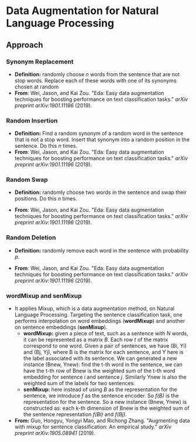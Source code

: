 # Data Augmentation for Natural Language Processing

## Approach

### Synonym Replacement

- **Definition:** randomly choose _n_ words from the sentence that are not stop words. Replace each of these words with one of its synonyms chosen at random
- **From**: Wei, Jason, and Kai Zou. "Eda: Easy data augmentation techniques for boosting performance on text classification tasks." *arXiv preprint arXiv:1901.11196* (2019).

### Random Insertion

- **Definition:** Find a random synonym of a random word in the sentence that is not a stop word. Insert that synonym into a random position in the sentence. Do this _n_ times.
- **From**: Wei, Jason, and Kai Zou. "Eda: Easy data augmentation techniques for boosting performance on text classification tasks." *arXiv preprint arXiv:1901.11196* (2019).

### Random Swap

- **Definition:** randomly choose two words in the sentence and swap their positions. Do this _n_ times.

- **From**: Wei, Jason, and Kai Zou. "Eda: Easy data augmentation techniques for boosting performance on text classification tasks." *arXiv preprint arXiv:1901.11196* (2019).

### Random Deletion

- **Definition:** randomly remove each word in the sentence with probability _p_.

- **From**: Wei, Jason, and Kai Zou. "Eda: Easy data augmentation techniques for boosting performance on text classification tasks." *arXiv preprint arXiv:1901.11196* (2019).

### wordMixup and senMixup

- It applies Mixup, which is a data augmentation method, on Natural Language Processing. Targeting the sentence classification task, one performs interpolation on word embeddings (**wordMixup**) and another on sentence embeddings (**senMixup**).
  - **wordMixup:** given a piece of text, such as a sentence with _N_ words, it can be represented as a matrix _B_. Each row _t_ of the matrix correspond to one word. Given a pair of sentences, we have (Bi, Yi) and (Bj, Yj), where B is the matrix for each sentence, and Y here is the label associated with its sentence. We can generated a new instance (Bnew, Ynew): find the t-th word in the sentence, we can have the t-th row of Bnew is the weighted sum of the t-th word embedding for sentence _i_ and sentence _j_. Similarly Ynew is also the weighted sum of the labels for two sentences.
  - **senMixup:** here instead of using _B_ as the representation for the sentence, we introduce _f_ as the sentence encoder. So _f(B)_ is the representation for the sentence. So a new instance (Bnew, Ynew) is constructed as: each k-th dimension of Bnew is the weighted sum of the sentence representation _f(Bi)_ and _f(Bj)_.
- **From:** Guo, Hongyu, Yongyi Mao, and Richong Zhang. "Augmenting data with mixup for sentence classification: An empirical study." *arXiv preprint arXiv:1905.08941* (2019).